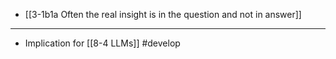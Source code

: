 - [[3-1b1a Often the real insight is in the question and not in answer]]
---
- Implication for [[8-4 LLMs]] #develop
